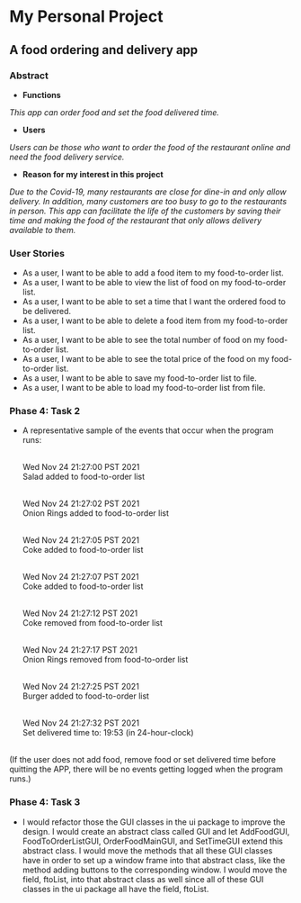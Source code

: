 # My Personal Project

## A food ordering and delivery app

### Abstract

- **Functions**

 *This app can order food and set the food delivered time.*

- **Users**

*Users can be those who want to order the food of the restaurant online and need the food delivery service.*

- **Reason for my interest in this project**

*Due to the Covid-19, many restaurants are close for dine-in and only allow delivery. In addition, many customers
are too busy to go to the restaurants in person. This app can facilitate the life of the customers by saving
their time and making the food of the restaurant that only allows delivery available to them.*

### User Stories

- As a user, I want to be able to add a food item to my food-to-order list.
- As a user, I want to be able to view the list of food on my food-to-order list.
- As a user, I want to be able to set a time that I want the ordered food to be delivered.
- As a user, I want to be able to delete a food item from my food-to-order list.
- As a user, I want to be able to see the total number of food on my food-to-order list.
- As a user, I want to be able to see the total price of the food on my food-to-order list.
- As a user, I want to be able to save my food-to-order list to file.
- As a user, I want to be able to load my food-to-order list from file.

### Phase 4: Task 2

- A representative sample of the events that occur when the program runs: <br />
  &nbsp;

  Wed Nov 24 21:27:00 PST 2021
  <br/>Salad added to food-to-order list <br /> &nbsp;

  Wed Nov 24 21:27:02 PST 2021
  <br/>Onion Rings added to food-to-order list <br /> &nbsp;

  Wed Nov 24 21:27:05 PST 2021
  <br/>Coke added to food-to-order list <br /> &nbsp;

  Wed Nov 24 21:27:07 PST 2021
  <br/>Coke added to food-to-order list <br /> &nbsp;

  Wed Nov 24 21:27:12 PST 2021
  <br/>Coke removed from food-to-order list <br /> &nbsp;

  Wed Nov 24 21:27:17 PST 2021
  <br/>Onion Rings removed from food-to-order list <br /> &nbsp;

  Wed Nov 24 21:27:25 PST 2021
  <br/>Burger added to food-to-order list <br /> &nbsp;

  Wed Nov 24 21:27:32 PST 2021
  <br/>Set delivered time to: 19:53 (in 24-hour-clock) <br /> &nbsp;

(If the user does not add food, remove food or set delivered time before quitting the APP, there will
be no events getting logged when the program runs.)

### Phase 4: Task 3
- I would refactor those the GUI classes in the ui package to improve the design. I would create an 
abstract class called GUI and let AddFoodGUI, FoodToOrderListGUI, OrderFoodMainGUI, and SetTimeGUI extend
this abstract class. I would move the methods that all these GUI classes have in order to set up a window frame 
into that abstract class, like the method adding buttons to the corresponding window. I would move the field, ftoList, 
into that abstract class as well since all of these GUI classes in the ui package all have the field, ftoList. 
